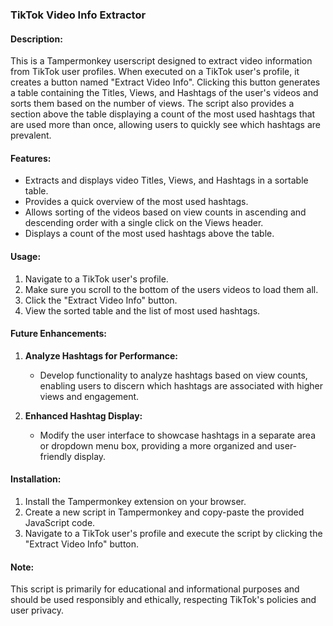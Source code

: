 ### TikTok Video Info Extractor

#### Description:
This is a Tampermonkey userscript designed to extract video information from TikTok user profiles. When executed on a TikTok user's profile, it creates a button named "Extract Video Info". Clicking this button generates a table containing the Titles, Views, and Hashtags of the user's videos and sorts them based on the number of views. The script also provides a section above the table displaying a count of the most used hashtags that are used more than once, allowing users to quickly see which hashtags are prevalent.

#### Features:
- Extracts and displays video Titles, Views, and Hashtags in a sortable table.
- Provides a quick overview of the most used hashtags.
- Allows sorting of the videos based on view counts in ascending and descending order with a single click on the Views header.
- Displays a count of the most used hashtags above the table.

#### Usage:
1. Navigate to a TikTok user's profile.
2. Make sure you scroll to the bottom of the users videos to load them all.
3. Click the "Extract Video Info" button.
4. View the sorted table and the list of most used hashtags.

#### Future Enhancements:
1. **Analyze Hashtags for Performance:**
   - Develop functionality to analyze hashtags based on view counts, enabling users to discern which hashtags are associated with higher views and engagement.

2. **Enhanced Hashtag Display:**
   - Modify the user interface to showcase hashtags in a separate area or dropdown menu box, providing a more organized and user-friendly display.

#### Installation:
1. Install the Tampermonkey extension on your browser.
2. Create a new script in Tampermonkey and copy-paste the provided JavaScript code.
3. Navigate to a TikTok user's profile and execute the script by clicking the "Extract Video Info" button.

#### Note:
This script is primarily for educational and informational purposes and should be used responsibly and ethically, respecting TikTok's policies and user privacy.
